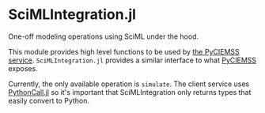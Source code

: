 # SciMLIntegration.jl
One-off modeling operations using SciML under the hood.

This module provides high level functions to be used by [the PyCIEMSS service](https://github.com/DARPA-ASKEM/pyciemss-service). 
`SciMLIntegration.jl` provides a similar interface to what [PyCIEMSS](https://github.com/ciemss/pyciemss) exposes.

Currently, the only available operation is `simulate`. The client service uses [PythonCall.jl](https://github.com/cjdoris/PythonCall.jl)
so it's important that SciMLIntegration only returns types that easily convert to Python.
